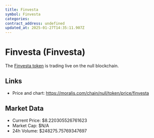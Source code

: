 ```yaml
---
title: Finvesta
symbol: Finvesta
categories: 
contract_address: undefined
updated_at: 2025-01-27T14:35:11.907Z
---
```


# Finvesta (Finvesta)
The [Finvesta token](https://moralis.com/chain/null/token/price/finvesta) is trading live on the null blockchain.

## Links
- Price and chart: https://moralis.com/chain/null/token/price/finvesta

## Market Data
- Current Price: $8.220305526761623
- Market Cap: $N/A
- 24h Volume: $248275.75769347697
